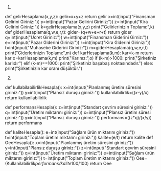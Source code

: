  1.
def gelirHesaplama(x,y,z):
    gelir=x+y+z
    return gelir
x=int(input("Finansman Gelirini Giriniz:"))
y=int(input("Pazar Gelirini Giriniz:"))
z=int(input("Kira Gelirini Giriniz:"))
k=gelirHesaplama(x,y,z)
print("Gelirlerinizin Toplamı:",k)
def giderHesaplama(q,w,e,r,t):
    gider=(q+w+e+r+t)
    return gider
q=int(input("Ücret Giriniz:"))
w=int(input("Finansman Giderini Girniz:"))
e=int(input("Pazar Giderini Giriniz:"))
r=int(input("Kira Giderini Giriniz:"))
t=int(input("Muhasebe Giderini Giriniz:"))
m=giderHesaplama(q,w,e,r,t)
print("Giderlerinizin Toplamı:",m)
def karHesaplama(k,m):
    kar=k-m
    return kar
o=karHesaplama(k,m)
print("Karınız:",o)
if (k-m)>1000:
    print("Şirketiniz karlıdır")
elif (k-m)==1000:
    print("Şirketiniz başabaş noktasındadır.")
else:
    print("Şirketinizin kar oranı düşüktür.")

    
    
    
 2.
 def kullabilabilirlikHesapla():
    x=int(input("Planlanmış üretim süresini giriniz:"))
    y=int(input("Plansız duruşu giriniz:"))
    kullanilabilirlik=((x-y)/x)
    return kullanilabilirlik

def performansHesapla():
    z=int(input("Standart çevrim süresini giriniz:"))
    q=int(input("Üretim miktarını giriniz:"))
    x=int(input("Plansız üretim süresi giriniz:"))
    y=int(input("Plansız duruşu giriniz:"))
    performans=((z*q)/(x/y))
    return performans

def kaliteHesapla():
     e=int(input("Sağlam ürün miktarını giriniz:"))
     t=int(input("Toplam üretim miktarını giriniz:"))
     kalite=(e/t)
     return kalite
def OeeHesapla():
    x=int(input("Planlanmış üretim süresini giriniz:"))
    y=int(input("Plansız duruşu giriniz:"))
    z=int(input("Standart çevrim süresini giriniz:"))
    q=int(input("Üretim miktarını giriniz:"))
    e=int(input("Sağlam ürün miktarını giriniz:"))
    t=int(input("Toplam üretim miktarını giriniz:"))
    Oee= (Kullanilabilirlik*performans/kalite*100/100)
    return Oee
    
    
 
    
    
    
    
    
